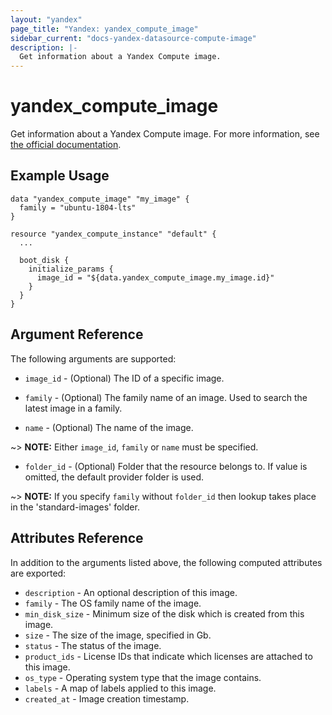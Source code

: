 ```yaml
---
layout: "yandex"
page_title: "Yandex: yandex_compute_image"
sidebar_current: "docs-yandex-datasource-compute-image"
description: |-
  Get information about a Yandex Compute image.
---
```


# yandex\_compute\_image

Get information about a Yandex Compute image. For more information, see
[the official documentation](https://cloud.yandex.com/docs/compute/concepts/images).

## Example Usage

```hcl
data "yandex_compute_image" "my_image" {
  family = "ubuntu-1804-lts"
}

resource "yandex_compute_instance" "default" {
  ...

  boot_disk {
    initialize_params {
      image_id = "${data.yandex_compute_image.my_image.id}"
    }
  }
}
```

## Argument Reference

The following arguments are supported:

* `image_id` - (Optional) The ID of a specific image.

* `family` - (Optional) The family name of an image. Used to search the latest image in a family.

* `name` - (Optional) The name of the image.

~> **NOTE:** Either `image_id`, `family` or `name` must be specified.

* `folder_id` - (Optional) Folder that the resource belongs to. If value is omitted, the default provider folder is used.

~> **NOTE:** If you specify `family` without `folder_id` then lookup takes place in the 'standard-images' folder.

## Attributes Reference

In addition to the arguments listed above, the following computed attributes are
exported:

* `description` - An optional description of this image.
* `family` - The OS family name of the image.
* `min_disk_size` - Minimum size of the disk which is created from this image.
* `size` - The size of the image, specified in Gb.
* `status` - The status of the image.
* `product_ids` - License IDs that indicate which licenses are attached to this image.
* `os_type` - Operating system type that the image contains.
* `labels` - A map of labels applied to this image.
* `created_at` - Image creation timestamp.
